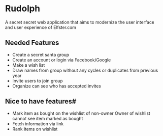 # Rudolph
A secret secret web application that aims to modernize the user interface and user experience of Elfster.com

## Needed Features
- Create a secret santa group
- Create an account or login via Facebook/Google
- Make a wish list
- Draw names from group without any cycles or duplicates from previous year
- Invite users to join group
- Organize can see who has accepted invites

## Nice to have features#
- Mark item as bought on the wishlist of non-owner
  Owner of wishlist cannot see item marked as bought
- Fetch information via link
- Rank items on wishlist
